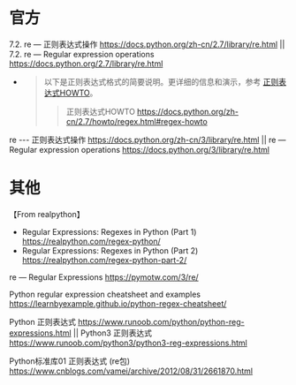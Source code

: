 
# 官方

7.2. re — 正则表达式操作 https://docs.python.org/zh-cn/2.7/library/re.html || 7.2. re — Regular expression operations https://docs.python.org/2.7/library/re.html
- > 以下是正则表达式格式的简要说明。更详细的信息和演示，参考 [正则表达式HOWTO](https://docs.python.org/zh-cn/2.7/howto/regex.html#regex-howto)。
  >> 正则表达式HOWTO https://docs.python.org/zh-cn/2.7/howto/regex.html#regex-howto

re --- 正则表达式操作 https://docs.python.org/zh-cn/3/library/re.html || re — Regular expression operations https://docs.python.org/3/library/re.html

# 其他

【From realpython】
- Regular Expressions: Regexes in Python (Part 1) https://realpython.com/regex-python/
- Regular Expressions: Regexes in Python (Part 2) https://realpython.com/regex-python-part-2/

re — Regular Expressions https://pymotw.com/3/re/

Python regular expression cheatsheet and examples https://learnbyexample.github.io/python-regex-cheatsheet/

Python 正则表达式 https://www.runoob.com/python/python-reg-expressions.html || Python3 正则表达式 https://www.runoob.com/python3/python3-reg-expressions.html

Python标准库01 正则表达式 (re包) https://www.cnblogs.com/vamei/archive/2012/08/31/2661870.html
